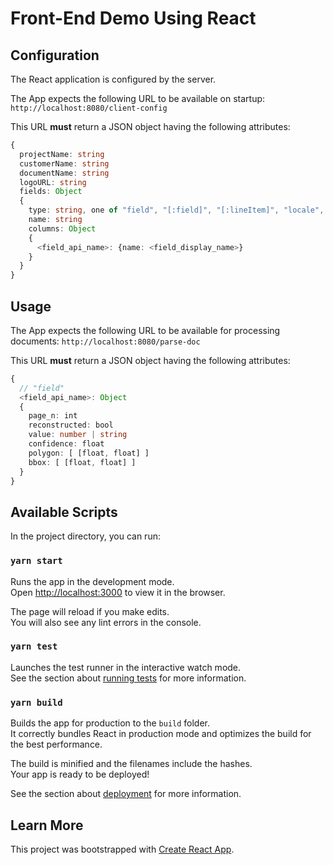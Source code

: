 # Front-End Demo Using React

## Configuration
The React application is configured by the server.

The App expects the following URL to be available on startup:
`http://localhost:8080/client-config`

This URL **must** return a JSON object having the following attributes:

```ts
{
  projectName: string
  customerName: string
  documentName: string
  logoURL: string
  fields: Object
  {
    type: string, one of "field", "[:field]", "[:lineItem]", "locale", 
    name: string
    columns: Object
    {
      <field_api_name>: {name: <field_display_name>}
    }
  }
}
```

## Usage
The App expects the following URL to be available for processing documents:
`http://localhost:8080/parse-doc`

This URL **must** return a JSON object having the following attributes:
```ts
{
  // "field"
  <field_api_name>: Object
  {
    page_n: int
    reconstructed: bool
    value: number | string
    confidence: float
    polygon: [ [float, float] ]
    bbox: [ [float, float] ]
  }
}
```

## Available Scripts

In the project directory, you can run:

### `yarn start`

Runs the app in the development mode.\
Open [http://localhost:3000](http://localhost:3000) to view it in the browser.

The page will reload if you make edits.\
You will also see any lint errors in the console.

### `yarn test`

Launches the test runner in the interactive watch mode.\
See the section about [running tests](https://facebook.github.io/create-react-app/docs/running-tests) for more information.

### `yarn build`

Builds the app for production to the `build` folder.\
It correctly bundles React in production mode and optimizes the build for the best performance.

The build is minified and the filenames include the hashes.\
Your app is ready to be deployed!

See the section about [deployment](https://facebook.github.io/create-react-app/docs/deployment) for more information.

## Learn More
This project was bootstrapped with [Create React App](https://github.com/facebook/create-react-app).
